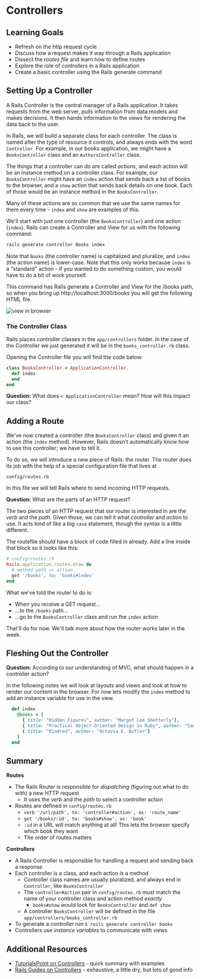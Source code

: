 # Controllers
## Learning Goals
- Refresh on the http request cycle
- Discuss how a request makes it way through a Rails application
- Dissect the _routes file_ and learn how to define routes
- Explore the role of _controllers_ in a Rails application
- Create a basic controller using the Rails generate command

## Setting Up a Controller

A Rails Controller is the central manager of a Rails application. It takes requests from the web server, pulls information from data models and makes decisions. It then hands information to the views for rendering the data back to the user.

In Rails, we will build a separate class for each controller. The class is named after the type of resource it controls, and always ends with the word `Controller`. For example, in our books application, we might have a `BooksController` class and an `AuthorsController` class.

The things that a controller can do are called _actions_, and each action will be an instance method on a controller class. For example, our `BooksController` might have an `index` action that sends back a list of books to the browser, and a `show` action that sends back details on one book. Each of those would be an instance method in the `BooksController`.

Many of these actions are so common that we use the same names for them every time - `index` and `show` are examples of this.

We'll start with just one controller (the `BooksController`) and one action (`index`). Rails can create a Controller and View for us with the following command:

```bash
rails generate controller Books index
```

Note that `Books` (the controller name) is capitalized and pluralize, and `index` (the action name) is lower-case. Note that this only works because `index` is a "standard" action - if you wanted to do something custom, you would have to do a bit of work yourself.

This command has Rails generate a Controller and View for the /books path, so when you bring up http://localhost:3000/books you will get the following HTML file.

![view in browser](images/index.html.erb.png)

### The Controller Class

Rails places controller classes in the `app/controllers` folder.  In the case of the Controller we just generated it will be in the `books_controller.rb` class.

Opening the Controller file you will find the code below:

```ruby
class BooksController < ApplicationController
  def index
  end
end
```

**Question:** What does `< ApplicationController` mean? How will this impact our class?

## Adding a Route

We've now created a controller (the `BooksController` class) and given it an action (the `index` method). However, Rails doesn't automatically know how to use this controller; we have to tell it.

To do so, we will introduce a new piece of Rails: the router. The router does its job with the help of a special configuration file that lives at

```
config/routes.rb
```

In this file we will tell Rails where to send incoming HTTP requests.

**Question:** What are the parts of an HTTP request?

The two pieces of an HTTP request that our router is interested in are the _verb_ and the _path_. Given those, we can tell it what _controller_ and _action_ to use. It acts kind of like a big `case` statement, though the syntax is a little different.

The routefile should have a block of code filled in already. Add a line inside that block so it looks like this:

```ruby
# config/routes.rb
Rails.application.routes.draw do
  # method path => action
  get '/books', to: 'books#index'
end
```

What we've told the router to do is:
- When you receive a GET request...
- ...to the `/books` path...
- ...go to the `BooksController` class and run the `index` action

That'll do for now. We'll talk more about how the router works later in the week.

## Fleshing Out the Controller

**Question:** According to our understanding of MVC, what should happen in a controller action?

In the following notes we will look at layouts and views and look at how to render our content in the browser.  For now lets modify the `index` method to add an instance variable for use in the view.

```ruby
  def index
    @books = [
      { title: "Hidden Figures", author: "Margot Lee Shetterly"},
      { title: "Practical Object-Oriented Design in Ruby", author: "Sandi Metz"},
      { title: "Kindred", author: "Octavia E. Butler"}
    ]
  end
```

## Summary

**Routes**

- The Rails Router is responsible for _dispatching_ (figuring out what to do with) a new HTTP request
  - It uses the _verb_ and the _path_ to select a controller action
- Routes are defined in `config/routes.rb`
  - `verb '/url/path', to: 'controller#action', as: 'route_name'`
  - `get '/books/:id', to: 'books#show', as: 'book'`
  - `:id` in a URL will match anything at all! This lets the browser specify which book they want
  - The order of routes matters

**Controllers**

- A Rails Controller is responsible for handling a request and sending back a response
- Each controller is a class, and each action is a method
  - Controller class names are usually pluralized, and always end in `Controller`, like `BooksController`
  - The `controller#action` pair in `config/routes.rb` must match the name of your controller class and action method _exactly_
    - `books#show` would look for `BooksController` and `def show`
  - A controller `BooksController` will be defined in the file `app/controllers/books_controller.rb`
- To generate a controller run `$ rails generate controller books`
- Controllers use _instance variables_ to communicate with views

## Additional Resources

- [TutorialsPoint on Controllers](https://www.tutorialspoint.com/ruby-on-rails/rails-controllers.htm) - quick summary with examples
- [Rails Guides on Controllers](http://guides.rubyonrails.org/action_controller_overview.html) - exhaustive, a little dry, but lots of good info
